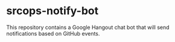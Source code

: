 # srcops-notify-bot

This repository contains a Google Hangout chat bot that will send notifications based on GitHub events.
